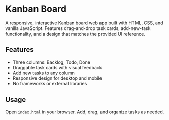 # Kanban Board

A responsive, interactive Kanban board web app built with HTML, CSS, and vanilla JavaScript. Features drag-and-drop task cards, add-new-task functionality, and a design that matches the provided UI reference.

## Features
- Three columns: Backlog, Todo, Done
- Draggable task cards with visual feedback
- Add new tasks to any column
- Responsive design for desktop and mobile
- No frameworks or external libraries

## Usage
Open `index.html` in your browser. Add, drag, and organize tasks as needed. 